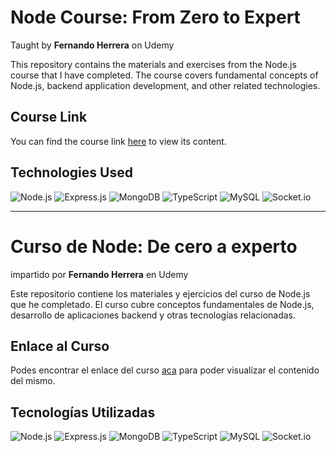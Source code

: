 # Node Course: From Zero to Expert

Taught by **Fernando Herrera** on Udemy

This repository contains the materials and exercises from the Node.js course that I have completed. The course covers fundamental concepts of Node.js, backend application development, and other related technologies.

## Course Link

You can find the course link [here](https://www.udemy.com/course/node-de-cero-a-experto/) to view its content.

## Technologies Used

![Node.js](https://img.shields.io/badge/Node.js-green) ![Express.js](https://img.shields.io/badge/Express.js-blue) ![MongoDB](https://img.shields.io/badge/MongoDB-brightgreen) ![TypeScript](https://img.shields.io/badge/TypeScript-blue) ![MySQL](https://img.shields.io/badge/MySQL-blue) ![Socket.io](https://img.shields.io/badge/Socket.io-grey)

---

# Curso de Node: De cero a experto

impartido por **Fernando Herrera** en Udemy

Este repositorio contiene los materiales y ejercicios del curso de Node.js que he completado. El curso cubre conceptos fundamentales de Node.js, desarrollo de aplicaciones backend y otras tecnologías relacionadas.

## Enlace al Curso

Podes encontrar el enlace del curso [aca](https://www.udemy.com/course/node-de-cero-a-experto/) para poder visualizar el contenido del mismo.

## Tecnologías Utilizadas

![Node.js](https://img.shields.io/badge/Node.js-green) ![Express.js](https://img.shields.io/badge/Express.js-blue) ![MongoDB](https://img.shields.io/badge/MongoDB-brightgreen) ![TypeScript](https://img.shields.io/badge/TypeScript-blue) ![MySQL](https://img.shields.io/badge/MySQL-blue) ![Socket.io](https://img.shields.io/badge/Socket.io-grey)

